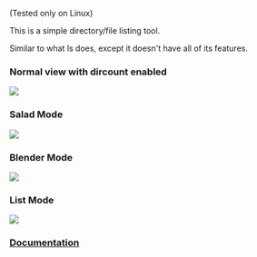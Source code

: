 (Tested only on Linux)

This is a simple directory/file listing tool.

Similar to what ls does, except it doesn't have all of its features.

### Normal view with dircount enabled
![](http://i.imgur.com/4nqtgSp.jpg)

### Salad Mode
![](http://i.imgur.com/I9xXxrg.jpg)

### Blender Mode
![](http://i.imgur.com/CTlYLxe.jpg)

### List Mode
![](http://i.imgur.com/gDbc3ag.jpg)

### [Documentation](https://madprops.github.io/lq/)